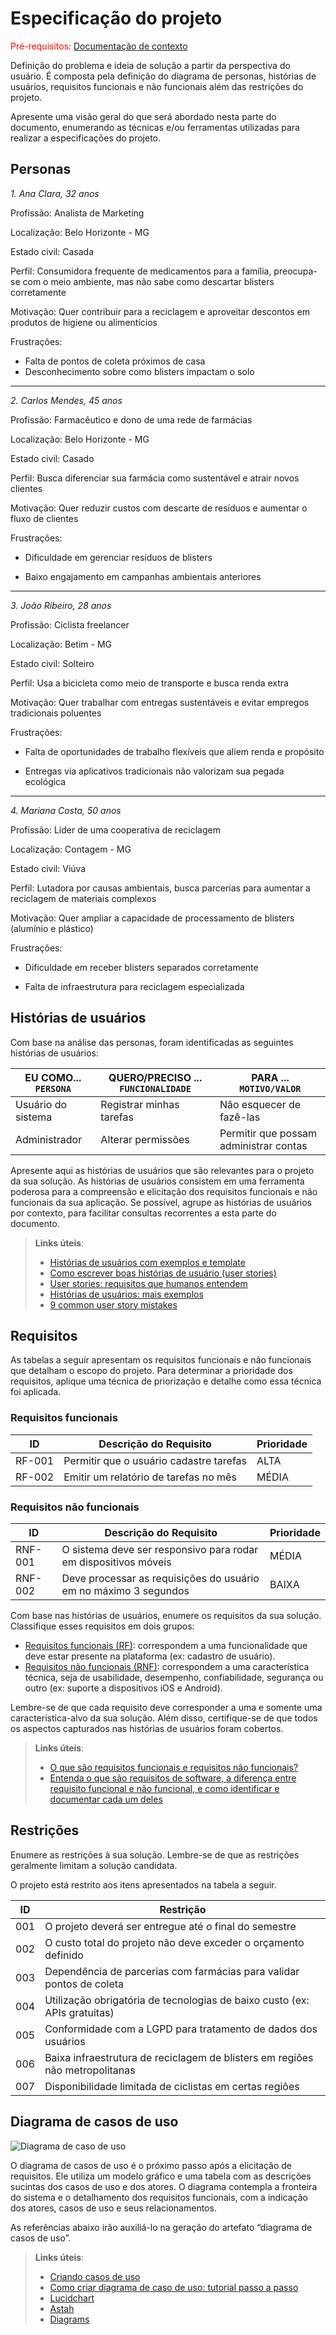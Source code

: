 # Especificação do projeto

<span style="color:red">Pré-requisitos: <a href="01-Contexto.md"> Documentação de contexto</a></span>

Definição do problema e ideia de solução a partir da perspectiva do usuário. É composta pela definição do  diagrama de personas, histórias de usuários, requisitos funcionais e não funcionais além das restrições do projeto.

Apresente uma visão geral do que será abordado nesta parte do documento, enumerando as técnicas e/ou ferramentas utilizadas para realizar a especificações do projeto.

## Personas

*1. Ana Clara, 32 anos*

Profissão: Analista de Marketing

Localização: Belo Horizonte - MG

Estado civil: Casada 

Perfil: Consumidora frequente de medicamentos para a família, preocupa-se com o meio ambiente, mas não sabe como descartar blisters corretamente

Motivação: Quer contribuir para a reciclagem e aproveitar descontos em produtos de higiene ou alimentícios 

Frustrações: 
- Falta de pontos de coleta próximos de casa 
- Desconhecimento sobre como blisters impactam o solo

---------------

*2. Carlos Mendes, 45 anos*

Profissão: Farmacêutico e dono de uma rede de farmácias 

Localização: Belo Horizonte - MG 

Estado civil: Casado 

Perfil: Busca diferenciar sua farmácia como sustentável e atrair novos clientes 

Motivação: Quer reduzir custos com descarte de resíduos e aumentar o fluxo de clientes 

Frustrações: 

- Dificuldade em gerenciar resíduos de blisters 

- Baixo engajamento em campanhas ambientais anteriores 

---------------

*3. João Ribeiro, 28 anos*

Profissão: Ciclista freelancer 

Localização: Betim - MG 

Estado civil: Solteiro 

Perfil: Usa a bicicleta como meio de transporte e busca renda extra 

Motivação: Quer trabalhar com entregas sustentáveis e evitar empregos tradicionais poluentes 

Frustrações: 

- Falta de oportunidades de trabalho flexíveis que aliem renda e propósito 

- Entregas via aplicativos tradicionais não valorizam sua pegada ecológica 

---------------

*4. Mariana Costa, 50 anos*

Profissão: Líder de uma cooperativa de reciclagem 

Localização: Contagem - MG 

Estado civil: Viúva 

Perfil: Lutadora por causas ambientais, busca parcerias para aumentar a reciclagem de materiais complexos 

Motivação: Quer ampliar a capacidade de processamento de blisters (alumínio e plástico) 

Frustrações: 

- Dificuldade em receber blisters separados corretamente 

- Falta de infraestrutura para reciclagem especializada 



## Histórias de usuários

Com base na análise das personas, foram identificadas as seguintes histórias de usuários:

|EU COMO... `PERSONA`| QUERO/PRECISO ... `FUNCIONALIDADE` |PARA ... `MOTIVO/VALOR`                 |
|--------------------|------------------------------------|----------------------------------------|
|Usuário do sistema  | Registrar minhas tarefas           | Não esquecer de fazê-las               |
|Administrador       | Alterar permissões                 | Permitir que possam administrar contas |

Apresente aqui as histórias de usuários que são relevantes para o projeto da sua solução. As histórias de usuários consistem em uma ferramenta poderosa para a compreensão e elicitação dos requisitos funcionais e não funcionais da sua aplicação. Se possível, agrupe as histórias de usuários por contexto, para facilitar consultas recorrentes a esta parte do documento.

> **Links úteis**:
> - [Histórias de usuários com exemplos e template](https://www.atlassian.com/br/agile/project-management/user-stories)
> - [Como escrever boas histórias de usuário (user stories)](https://medium.com/vertice/como-escrever-boas-users-stories-hist%C3%B3rias-de-usu%C3%A1rios-b29c75043fac)
> - [User stories: requisitos que humanos entendem](https://www.luiztools.com.br/post/user-stories-descricao-de-requisitos-que-humanos-entendem/)
> - [Histórias de usuários: mais exemplos](https://www.reqview.com/doc/user-stories-example.html)
> - [9 common user story mistakes](https://airfocus.com/blog/user-story-mistakes/)

## Requisitos

As tabelas a seguir apresentam os requisitos funcionais e não funcionais que detalham o escopo do projeto. Para determinar a prioridade dos requisitos, aplique uma técnica de priorização e detalhe como essa técnica foi aplicada.

### Requisitos funcionais

|ID    | Descrição do Requisito  | Prioridade |
|------|-----------------------------------------|----|
|RF-001| Permitir que o usuário cadastre tarefas | ALTA | 
|RF-002| Emitir um relatório de tarefas no mês   | MÉDIA |

### Requisitos não funcionais

|ID     | Descrição do Requisito  |Prioridade |
|-------|-------------------------|----|
|RNF-001| O sistema deve ser responsivo para rodar em dispositivos móveis | MÉDIA | 
|RNF-002| Deve processar as requisições do usuário em no máximo 3 segundos |  BAIXA | 

Com base nas histórias de usuários, enumere os requisitos da sua solução. Classifique esses requisitos em dois grupos:

- [Requisitos funcionais
 (RF)](https://pt.wikipedia.org/wiki/Requisito_funcional):
 correspondem a uma funcionalidade que deve estar presente na
  plataforma (ex: cadastro de usuário).
- [Requisitos não funcionais
  (RNF)](https://pt.wikipedia.org/wiki/Requisito_n%C3%A3o_funcional):
  correspondem a uma característica técnica, seja de usabilidade,
  desempenho, confiabilidade, segurança ou outro (ex: suporte a
  dispositivos iOS e Android).

Lembre-se de que cada requisito deve corresponder a uma e somente uma característica-alvo da sua solução. Além disso, certifique-se de que todos os aspectos capturados nas histórias de usuários foram cobertos.

> **Links úteis**:
> - [O que são requisitos funcionais e requisitos não funcionais?](https://codificar.com.br/requisitos-funcionais-nao-funcionais/)
> - [Entenda o que são requisitos de software, a diferença entre requisito funcional e não funcional, e como identificar e documentar cada um deles](https://analisederequisitos.com.br/requisitos-funcionais-e-requisitos-nao-funcionais-o-que-sao/)

## Restrições

Enumere as restrições à sua solução. Lembre-se de que as restrições geralmente limitam a solução candidata.

O projeto está restrito aos itens apresentados na tabela a seguir.

|ID| Restrição                                             |
|--|-------------------------------------------------------|
|001| O projeto deverá ser entregue até o final do semestre |
|002| O custo total do projeto não deve exceder o orçamento definido |
|003| Dependência de parcerias com farmácias para validar pontos de coleta |
|004| Utilização obrigatória de tecnologias de baixo custo (ex: APIs gratuitas) |
|005| Conformidade com a LGPD para tratamento de dados dos usuários |
|006| Baixa infraestrutura de reciclagem de blisters em regiões não metropolitanas |
|007| Disponibilidade limitada de ciclistas em certas regiões |

## Diagrama de casos de uso

<img src="https://github.com/ICEI-PUC-Minas-PBE-ADS-SI/2025-1-p5-tias-projeto-eco-farma/blob/main/docs/images/Diagrma%20caso%20de%20uso%20TI.jpeg?raw=true" alt="Diagrama de caso de uso">

O diagrama de casos de uso é o próximo passo após a elicitação de requisitos. Ele utiliza um modelo gráfico e uma tabela com as descrições sucintas dos casos de uso e dos atores. O diagrama contempla a fronteira do sistema e o detalhamento dos requisitos funcionais, com a indicação dos atores, casos de uso e seus relacionamentos.

As referências abaixo irão auxiliá-lo na geração do artefato “diagrama de casos de uso”.

> **Links úteis**:
> - [Criando casos de uso](https://www.ibm.com/docs/pt-br/engineering-lifecycle-management-suite/design-rhapsody/10.0?topic=cases-creating-use)
> - [Como criar diagrama de caso de uso: tutorial passo a passo](https://gitmind.com/pt/fazer-diagrama-de-caso-uso.html/)
> - [Lucidchart](https://www.lucidchart.com/)
> - [Astah](https://astah.net/)
> - [Diagrams](https://app.diagrams.net/)
